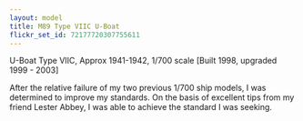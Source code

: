```yaml
---
layout: model
title: M89 Type VIIC U-Boat
flickr_set_id: 72177720307755611
---
```


U-Boat Type VIIC, Approx 1941-1942, 1/700 scale [Built 1998, upgraded 1999 - 2003]

After the relative failure of my two previous 1/700 ship models, I was determined to improve my standards. On the basis of excellent tips from my friend Lester Abbey, I was able to achieve the standard I was seeking.


